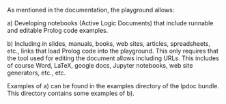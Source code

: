 
As mentioned in the documentation, the playground allows: 

a) Developing notebooks (Active Logic Documents) that include runnable
   and editable Prolog code examples.

b) Including in slides, manuals, books, web sites, articles,
   spreadsheets, etc., links that load Prolog code into the
   playground. This only requires that the tool used for editing the
   document allows including URLs. This includes of course Word,
   LaTeX, google docs, Jupyter notebooks, web site generators, etc.,
   etc.
   
Examples of a) can be found in the examples directory of the lpdoc
bundle.  This directory contains some examples of b).
